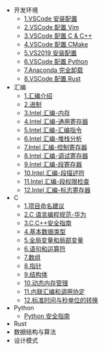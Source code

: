 - 开发环境
  - [1.VSCode 安装配置](./编程语言/开发环境/1.VSCode安装配置.md)
  - [2.VSCode 配置 Vim](./编程语言/开发环境/2.VSCode配置Vim.md)
  - [3.VSCode 配置 C & C++](./编程语言/开发环境/3.VSCode配置C%20&%20C++.md)
  - [4.VSCode 配置 CMake](./编程语言/开发环境/4.VSCode配置CMake.md)
  - [5.VS2019 安装配置](./编程语言/开发环境/5.VS2019安装配置.md)
  - [6.VSCode 配置 Python](./编程语言/开发环境/6.VSCode配置Python.md)
  - [7.Anaconda 完全卸载](./编程语言/开发环境/7.Anaconda完全卸载.md)
  - [8.VSCode 配置 Rust](./编程语言/开发环境/8.VSCode配置Rust.md)
- 汇编
  - [1.汇编介绍](./编程语言/汇编/1.汇编介绍.md)
  - [2.进制](./编程语言/汇编/2.进制.md)
  - [3.Intel 汇编-内存](./编程语言/汇编/3.Intel汇编-内存.md)
  - [4.Intel 汇编-通用寄存器](./编程语言/汇编/4.Intel汇编-通用寄存器.md)
  - [5.Intel 汇编-汇编指令](./编程语言/汇编/5.Intel汇编-汇编指令.md)
  - [6.Intel 汇编-堆栈分析](./编程语言/汇编/6.Intel汇编-堆栈分析.md)
  - [7.Intel 汇编-控制寄存器](./编程语言/汇编/7.Intel汇编-控制寄存器.md)
  - [8.Intel 汇编-调试寄存器](./编程语言/汇编/8.Intel汇编-调试寄存器.md)
  - [9.Intel 汇编-段寄存器](./编程语言/汇编/9.Intel汇编-段寄存器.md)
  - [10.Intel 汇编-段描述符](./编程语言/汇编/10.Intel汇编-段描述符.md)
  - [11.Intel 汇编-段权限检查](./编程语言/汇编/11.Intel汇编-段权限检查.md)
  - [12.Intel 汇编-标志寄存器](./编程语言/汇编/12.Intel汇编-标志寄存器.md)
- C
  - [1.项目命名建议](./编程语言/C/1.项目命名建议.md)
  - [2.C 语言编程规范-华为](./编程语言/C/2.C语言编程规范-华为.md)
  - [3.C,C++安全指南](./编程语言/C/3.C,C++安全指南.md)
  - [4.基本数据类型](./编程语言/C/1.基本数据类型.md)
  - [5.全局变量和局部变量](./编程语言/C/2.全局变量和局部变量.md)
  - [6.语句和运算符](./编程语言/C/3.语句和运算符.md)
  - [7.数组](./编程语言/C/4.数组.md)
  - [8.指针](./编程语言/C/5.指针.md)
  - [9.结构体](./编程语言/C/6.结构体.md)
  - [10.动态内存管理](./编程语言/C/7.动态内存管理.md)
  - [11.内联汇编和调用协定](./编程语言/C/8.内联汇编和调用协定.md)
  - [12.标准时间与秒单位的转换](./编程语言/C/9.标准时间与秒单位的转换.md)
- Python
  - [Python 安全指南](./编程语言/Python/Python安全指南.md)
- Rust
- 数据结构与算法
- 设计模式
